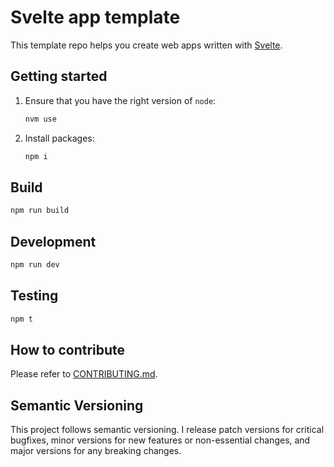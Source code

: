 # Svelte app template

This template repo helps you create web apps written with [Svelte](https://svelte.dev).

## Getting started

1. Ensure that you have the right version of `node`:

   ```sh
   nvm use
   ```

2. Install packages:

   ```sh
   npm i
   ```

## Build

```sh
npm run build
```

## Development

```sh
npm run dev
```

## Testing

```sh
npm t
```

## How to contribute

Please refer to [CONTRIBUTING.md](/.github/CONTRIBUTING.md).

## Semantic Versioning

This project follows semantic versioning. I release patch versions for critical bugfixes, minor versions for new features or non-essential changes, and major versions for any breaking changes.
